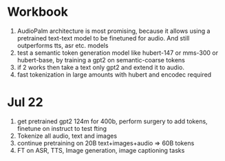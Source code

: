 Workbook
========
1. AudioPalm architecture is most promising, 
   because it allows using a pretrained text-text model to be finetuned for audio. 
   And still outperforms tts, asr etc. models
2. test a semantic token generation model like hubert-147 or mms-300 or hubert-base, by training a gpt2 on semantic-coarse tokens
3. if 2 works then take a text only gpt2 and extend it to audio. 
4. fast tokenization in large amounts with hubert and encodec required

Jul 22
=======
1. get pretrained gpt2 124m for 400b, perform surgery to add tokens, finetune on instruct to test fting
2. Tokenize all audio, text and images
3. continue pretraining on 20B text+images+audio => 60B tokens
4. FT on ASR, TTS, Image generation, image captioning tasks